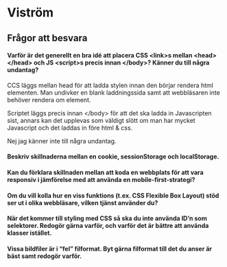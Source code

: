 # Viström

## Frågor att besvara

#### Varför är det generellt en bra idé att placera CSS \<link>s mellan \<head>\</head> och JS \<script>s precis innan \</body>? Känner du till några undantag?
CCS läggs mellan head för att ladda stylen innan den börjar rendera html elementen. Man undivker en blank laddningssida samt att webbläsaren inte behöver rendera om element.

Scriptet läggs precis innan \</body> för att det ska ladda in Javascripten sist, annars kan det upplevas som väldigt slött om man har mycket Javascript och det laddas in före html & css.

Nej jag känner inte till några undantag.

#### Beskriv skillnaderna mellan en cookie, sessionStorage och localStorage.

#### Kan du förklara skillnaden mellan att koda en webbplats för att vara responsiv i jämförelse med att använda en mobile-first-strategi?

#### Om du vill kolla hur en viss funktions (t.ex. CSS Flexible Box Layout) stöd ser ut i olika webbläsare, vilken tjänst använder du?

#### När det kommer till styling med CSS så ska du inte använda ID’n som selektorer. Redogör gärna varför, och varför det är bättre att använda klasser istället.

#### Vissa bildfiler är i “fel” filformat. Byt gärna filformat till det du anser är bäst samt redogör varför.

